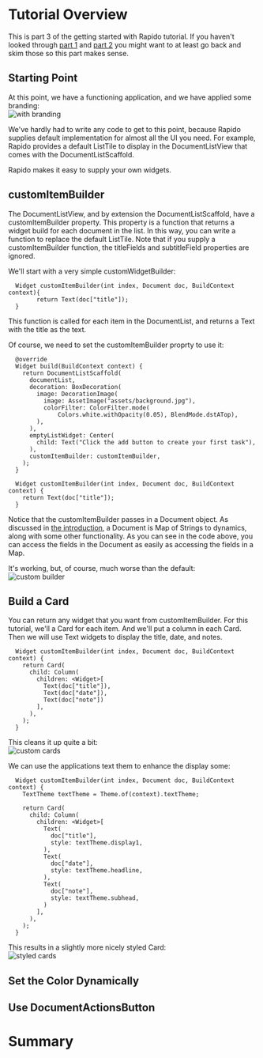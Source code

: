 # Tutorial Overview
This is part 3 of the getting started with Rapido tutorial. If you haven't looked through [part 1](get_started_part_1.md) and [part 2](get_started_part_2.md) you might want to at least go back and skim those so this part makes sense.

## Starting Point
At this point, we have a functioning application, and we have applied some branding:  
![with branding](../assets/start-with-branding.png)

We've hardly had to write any code to get to this point, because Rapido supplies default implementation for almost all the UI you need. For example, Rapido provides a default ListTile to display in the DocumentListView that comes with the DocumentListScaffold.

Rapido makes it easy to supply your own widgets.

## customItemBuilder
The DocumentListView, and by extension the DocumentListScaffold, have a customItemBuilder property. This property is a function that returns a widget build for each document in the list. In this way, you can write a function to replace the default ListTile. Note that if you supply a customItemBuilder function, the titleFields and subtitleField properties are ignored.

We'll start with a very simple customWidgetBuilder:  
```
  Widget customItemBuilder(int index, Document doc, BuildContext context){
        return Text(doc["title"]);
  }
  ```
This function is called for each item in the DocumentList, and returns a Text with the title as the text.

Of course, we need to set the customItemBuilder proprty to use it:
```
  @override
  Widget build(BuildContext context) {
    return DocumentListScaffold(
      documentList,
      decoration: BoxDecoration(
        image: DecorationImage(
          image: AssetImage("assets/background.jpg"),
          colorFilter: ColorFilter.mode(
              Colors.white.withOpacity(0.05), BlendMode.dstATop),
        ),
      ),
      emptyListWidget: Center(
        child: Text("Click the add button to create your first task"),
      ),
      customItemBuilder: customItemBuilder,
    );
  }

  Widget customItemBuilder(int index, Document doc, BuildContext context) {
    return Text(doc["title"]);
  }
  ```
Notice that the customItemBuilder passes in a Document object. As discussed in [the introduction](introduction.md), a Document is Map of Strings to dynamics, along with some other functionality. As you can see in the code above, you can access the fields in the Document as easily as accessing the fields in a Map.

It's working, but, of course, much worse than the default:  
![custom builder](../assets/custom-builder-1.png)

## Build a Card
You can return any widget that you want from customItemBuilder. For this tutorial, we'll a Card for each item. And we'll put a column in each Card. Then we will use Text widgets to display the title, date, and notes.

```
  Widget customItemBuilder(int index, Document doc, BuildContext context) {
    return Card(
      child: Column(
        children: <Widget>[
          Text(doc["title"]),
          Text(doc["date"]),
          Text(doc["note"])
        ],
      ),
    );
  }
  ```
This cleans it up quite a bit:  
![custom cards](../assets/custom-builder-2.png)

We can use the applications text them to enhance the display some:  
```
  Widget customItemBuilder(int index, Document doc, BuildContext context) {
    TextTheme textTheme = Theme.of(context).textTheme;

    return Card(
      child: Column(
        children: <Widget>[
          Text(
            doc["title"],
            style: textTheme.display1,
          ),
          Text(
            doc["date"],
            style: textTheme.headline,
          ),
          Text(
            doc["note"],
            style: textTheme.subhead,
          )
        ],
      ),
    );
  }
```
This results in a slightly more nicely styled Card:  
![styled cards](../assets/custom-builder-3.png)


## Set the Color Dynamically

## Use DocumentActionsButton

# Summary
